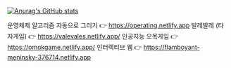 [![Anurag's GitHub stats](https://github-readme-stats.vercel.app/api?username=jidole02)](https://github.com/anuraghazra/github-readme-stats)

운영체제 알고리즘 자동으로 그리기      👉 https://operating.netlify.app
발레발레 (타자게임)                   👉 https://valevales.netlify.app/
인공지능 오목게임                     👉 https://omokgame.netlify.app/
인터렉티브 웹                         👉 https://flamboyant-meninsky-376714.netlify.app  
